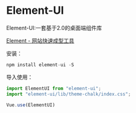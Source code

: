 # Element-UI

Element-UI:一套基于2.0的桌面端组件库

[Element - 网站快速成型工具](https://element.eleme.cn/#/zh-CN)

安装：

```js
npm install element-ui -S
```

导入使用：

```js
import ElementUI from "element-ui";
import "element-ui/lib/theme-chalk/index.css";
```

```js
Vue.use(ElementUI)
```



